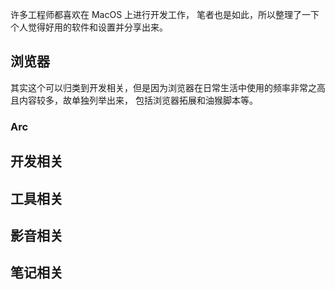 许多工程师都喜欢在 MacOS 上进行开发工作， 笔者也是如此，所以整理了一下个人觉得好用的软件和设置并分享出来。

## 浏览器
其实这个可以归类到开发相关，但是因为浏览器在日常生活中使用的频率非常之高且内容较多，故单独列举出来， 包括浏览器拓展和油猴脚本等。

### Arc
> 

## 开发相关



## 工具相关


## 影音相关


## 笔记相关


